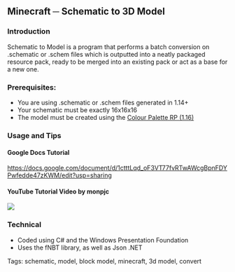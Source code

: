 ## Minecraft ─ Schematic to 3D Model
### Introduction
Schematic to Model is a program that performs a batch conversion on .schematic or .schem files which is outputted into a neatly packaged resource pack, ready to be merged into an existing pack or act as a base for a new one.

### Prerequisites:
- You are using .schematic or .schem files generated in 1.14+
- Your schematic must be exactly 16x16x16
- The model must be created using the [Colour Palette RP (1.16)](https://www.dropbox.com/s/hco1r8drt2mq0ry/Colour%20Palette%20RP.zip?dl=0)

### Usage and Tips
#### Google Docs Tutorial
https://docs.google.com/document/d/1ctttLqd_oF3VT77fvRTwAWcgBpnFDYPwfedde47zKWM/edit?usp=sharing
#### YouTube Tutorial Video by monpjc
[![](http://img.youtube.com/vi/RSESHudDjco/0.jpg)](http://www.youtube.com/watch?v=RSESHudDjco "")

### Technical
- Coded using C# and the Windows Presentation Foundation
- Uses the fNBT library, as well as Json .NET

Tags: schematic, model, block model, minecraft, 3d model, convert
